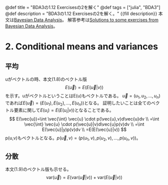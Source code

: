 @def title = "BDA3の1.12 Exercisesの2を解く"
@def tags = ["julia", "BDA3"]
@def description = "BDA3の1.12 Exercisesの2を解く。"
{{fill description}}
本文は[Bayesian Data Analysis](http://www.stat.columbia.edu/~gelman/book/)。
解答参考は[Solutions to some exercises from Bayesian Data Analysis](http://www.stat.columbia.edu/~gelman/book/BDA3.pdf)。

# 2. Conditional means and variances
## 平均
uがベクトルの時、本文(1.8)のベクトル版
$$
E(\vec{u})=E(E(\vec{u}|v))
$$
を示す。uがベクトルということはE(u)もベクトルである。
$\vec{u}=(u_1,u_2,...,u_n)$であれば$E(\vec{u})=(E(u_1),E(u_2),...,E(u_n))$となる。
証明したいことは全てのベクトル要素に関して$E(u_i)=E(E(u_i|v))$となることである。
$$
E(\vec{u})=\int \vec{\int} \vec{u} \cdot p(\vec{u},v)d\vec{u}dv \\
=\int \vec{\int} \vec{u} \cdot p(\vec{u}|v)d\vec{u}p(v)dv \\
=\int E(\vec{u}|y)p(v)dv \\
=E(E(\vec{u}|v))
$$
p(u,v)もベクトルとなる。$p(\vec{u},v)=(p(u_1,v),p(u_2,v),...,p(u_n,v))$。
## 分散
本文(1.9)のベクトル版も示せる。
$$
\mathrm{var}(\vec{u})=E(\mathrm{var}(\vec{u}|v))+\mathrm{var}(E(\vec{u}|v))
$$